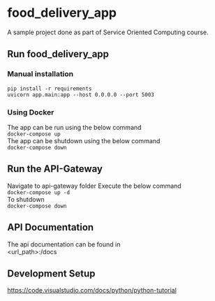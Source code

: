 # food_delivery_app
A sample project done as part of Service Oriented Computing course.

## Run food_delivery_app

### Manual installation
`pip install -r requirements`  
`uvicorn app.main:app --host 0.0.0.0 --port 5003`

### Using Docker
The app can be run using the below command  
`docker-compose up`  
The app can be shutdown using the below command   
`docker-compose down`  

## Run the API-Gateway
Navigate to api-gateway folder
Execute the below command  
`docker-compose up -d`  
To shutdown   
`docker-compose down`  

## API Documentation  
The api documentation can be found in  
<url_path>:<port>/docs

## Development Setup

<https://code.visualstudio.com/docs/python/python-tutorial>

